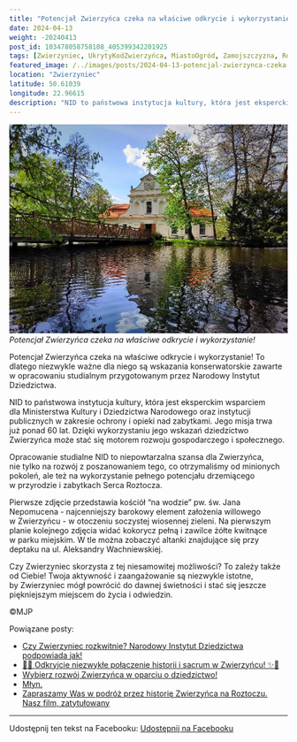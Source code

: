 ```yaml
---
title: "Potencjał Zwierzyńca czeka na właściwe odkrycie i wykorzystanie!"
date: 2024-04-13
weight: -20240413
post_id: 103478058758108_405399342201925
tags: [Zwierzyniec, UkrytyKodZwierzyńca, MiastoOgród, Zamojszczyzna, Roztocze, Lubelskie, villarestituta, turystyka, dziedzictwo, zabytki, krajobrazy, TajemnicePrzeszłości, PodróżeWczasie, MagiczneMiejsce, NarodowyInstytutDziedzictwa]
featured_image: /../images/posts/2024-04-13-potencjal-zwierzynca-czeka-na-wlasciwe-odkrycie.jpg
location: "Zwierzyniec"
latitude: 50.61039
longitude: 22.96615
description: "NID to państwowa instytucja kultury, która jest eksperckim wsparciem dla Ministerstwa Kultury i Dziedzictwa Narodowego oraz instytucji publicznych w z..."
---
```


![Potencjał Zwierzyńca czeka na właściwe odkrycie i wykorzystanie!](/images/posts/2024-04-13-potencjal-zwierzynca-czeka-na-wlasciwe-odkrycie.jpg)
*Potencjał Zwierzyńca czeka na właściwe odkrycie i wykorzystanie!*

Potencjał Zwierzyńca czeka na właściwe odkrycie i wykorzystanie! To dlatego niezwykle ważne dla niego są wskazania konserwatorskie zawarte w opracowaniu studialnym przygotowanym przez Narodowy Instytut Dziedzictwa.

NID to państwowa instytucja kultury, która jest eksperckim wsparciem dla Ministerstwa Kultury i Dziedzictwa Narodowego oraz instytucji publicznych w zakresie ochrony i opieki nad zabytkami. Jego misja trwa już ponad 60 lat. Dzięki wykorzystaniu jego wskazań dziedzictwo Zwierzyńca może stać się motorem rozwoju gospodarczego i społecznego.

Opracowanie studialne NID to niepowtarzalna szansa dla Zwierzyńca, nie tylko na rozwój z poszanowaniem tego, co otrzymaliśmy od minionych pokoleń, ale też na wykorzystanie pełnego potencjału drzemiącego w przyrodzie i zabytkach Serca Roztocza.

Pierwsze zdjęcie przedstawia kościół “na wodzie” pw. św. Jana Nepomucena - najcenniejszy barokowy element założenia willowego w Zwierzyńcu - w otoczeniu soczystej wiosennej zieleni.
Na pierwszym planie kolejnego zdjęcia widać kokorycz pełną i zawilce żółte kwitnące w parku miejskim. W tle można zobaczyć altanki znajdujące się przy deptaku na ul. Aleksandry Wachniewskiej.

Czy Zwierzyniec skorzysta z tej niesamowitej możliwości? To zależy także od Ciebie!
Twoja aktywność i zaangażowanie są niezwykle istotne, by Zwierzyniec mógł powrócić do dawnej świetności i stać się jeszcze piękniejszym miejscem do życia i odwiedzin.



©MJP

Powiązane posty:
- [Czy Zwierzyniec rozkwitnie? Narodowy Instytut Dziedzictwa podpowiada jak!](/posts/Czy-Zwierzyniec-rozkwitnie-Narodowy-Instytut-Dziedzictwa)
- [🌟✨ Odkryjcie niezwykłe połączenie historii i sacrum w Zwierzyńcu! ✨🌟](/posts/-Odkryjcie-niezwykle-polaczenie-historii-i-sacrum)
- [Wybierz rozwój Zwierzyńca w oparciu o dziedzictwo!](/posts/Wybierz-rozwoj-Zwierzynca-w-oparciu-o-dziedzictwo)
- [Młyn.](/posts/Mlyn)
- [Zapraszamy Was w podróż przez historię Zwierzyńca na Roztoczu. Nasz film, zatytułowany ](/posts/Zapraszamy-Was-w-podroz-przez-historie-Zwierzynca)


---

Udostępnij ten tekst na Facebooku:
[Udostępnij na Facebooku](https://www.facebook.com/sharer/sharer.php?u=https://stowarzyszeniewachniewskiej.pl/posts/Potencjal-Zwierzynca-czeka-na-wlasciwe-odkrycie)

<script type="application/ld+json">
{
  "@context": "https://schema.org",
  "@type": "BlogPosting",
  "headline": "Potencjał Zwierzyńca czeka na właściwe odkrycie i wykorzystanie!",
  "datePublished": "2024-04-13",
  "dateModified": "2024-04-13",
  "author": {
    "@type": "Person",
    "name": "Michał Jan Patyk"
  },
  "publisher": {
    "@type": "Organization",
    "name": "Stowarzyszenie im. Aleksandry Wachniewskiej",
    "logo": {
      "@type": "ImageObject",
      "url": "https://stowarzyszeniewachniewskiej.pl/images/logo/logo.svg"
    }
  },
  "mainEntityOfPage": {
    "@type": "WebPage",
    "@id": "https://stowarzyszeniewachniewskiej.pl/posts/Potencjal-Zwierzynca-czeka-na-wlasciwe-odkrycie"
  },
  "image": {
    "@type": "ImageObject",
    "url": "https://stowarzyszeniewachniewskiej.pl/images/posts/2024-04-13-potencjal-zwierzynca-czeka-na-wlasciwe-odkrycie.jpg"
  },
  "articleSection": "Dziedzictwo Kulturowe i Zabytki",
  "keywords": "Zwierzyniec, UkrytyKodZwierzyńca, MiastoOgród, Zamojszczyzna, Roztocze, Lubelskie, villarestituta, turystyka, dziedzictwo, zabytki, krajobrazy, TajemnicePrzeszłości, PodróżeWczasie, MagiczneMiejsce, NarodowyInstytutDziedzictwa",
  "wordCount": 168,
  "articleBody": "NID to państwowa instytucja kultury, która jest eksperckim wsparciem dla Ministerstwa Kultury i Dziedzictwa Narodowego oraz instytucji publicznych w zakresie ochrony i opieki nad zabytkami. Jego misja trwa już ponad 60 lat. Dzięki wykorzystaniu jego wskazań dziedzictwo Zwierzyńca może stać się motorem rozwoju gospodarczego i społecznego.\n\nOpracowanie studialne NID to niepowtarzalna szansa dla Zwierzyńca, nie tylko na rozwój z poszanowaniem tego, co otrzymaliśmy od minionych pokoleń, ale też na wykorzystanie pełnego potencjału drzemiącego w przyrodzie i zabytkach Serca Roztocza.\n\nPierwsze zdjęcie przedstawia kościół “na wodzie” pw. św. Jana Nepomucena - najcenniejszy barokowy element założenia willowego w Zwierzyńcu - w otoczeniu soczystej wiosennej zieleni.\nNa pierwszym planie kolejnego zdjęcia widać kokorycz pełną i zawilce żółte kwitnące w parku miejskim. W tle można zobaczyć altanki znajdujące się przy deptaku na ul. Aleksandry Wachniewskiej.\n\nCzy Zwierzyniec skorzysta z tej niesamowitej możliwości? To zależy także od Ciebie!\nTwoja aktywność i zaangażowanie są niezwykle istotne, by Zwierzyniec mógł powrócić do dawnej świetności i stać się jeszcze piękniejszym miejscem do życia i odwiedzin.\n\n              \n\n©MJP",
  "description": "Odkryj piękno Zwierzyńca i jego zabytki.",
  "copyrightHolder": {
    "@type": "Person",
    "name": "Michał Jan Patyk"
  }
}
</script>
<script type="application/ld+json">
{
  "@context": "https://schema.org",
  "@type": "BreadcrumbList",
  "itemListElement": [
    {
      "@type": "ListItem",
      "position": 1,
      "name": "Home",
      "item": "https://stowarzyszeniewachniewskiej.pl"
    },
    {
      "@type": "ListItem",
      "position": 2,
      "name": "posts",
      "item": "https://stowarzyszeniewachniewskiej.pl/posts"
    },
    {
      "@type": "ListItem",
      "position": 3,
      "name": "Potencjał Zwierzyńca czeka na właściwe odkrycie i wykorzystanie!",
      "item": "https://stowarzyszeniewachniewskiej.pl/posts/Potencjal-Zwierzynca-czeka-na-wlasciwe-odkrycie"
    }
  ]
}
</script>
